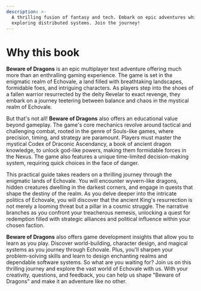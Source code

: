 ```yaml
---
description: >-
  A thrilling fusion of fantasy and tech. Embark on epic adventures while
  exploring distributed systems. Join the journey!
---
```


# Why this book

**Beware of Dragons** is an epic multiplayer text adventure offering much more than an enthralling gaming experience. The game is set in the enigmatic realm of Echovale, a land filled with breathtaking landscapes, formidable foes, and intriguing characters. As players step into the shoes of a fallen warrior resurrected by the deity Revelar to exact revenge, they embark on a journey teetering between balance and chaos in the mystical realm of Echovale.&#x20;

But that's not all! **Beware of Dragons** also offers an educational value beyond gameplay. The game's core mechanics revolve around tactical and challenging combat, rooted in the genre of Souls-like games, where precision, timing, and strategy are paramount. Players must master the mystical Codex of Draconic Ascendancy, a book of ancient dragon knowledge, to unlock god-like powers, making them formidable forces in the Nexus. The game also features a unique time-limited decision-making system, requiring quick choices in the face of danger.

This practical guide takes readers on a thrilling journey through the enigmatic lands of Echovale. You will encounter wyvern-like dragons, hidden creatures dwelling in the darkest corners, and engage in quests that shape the destiny of the realm. As you delve deeper into the intricate politics of Echovale, you will discover that the ancient King's resurrection is not merely a looming threat but a pillar in a cosmic struggle. The narrative branches as you confront your treacherous nemesis, unlocking a quest for redemption filled with strategic alliances and political influence within your chosen faction.&#x20;

**Beware of Dragons** also offers game development insights that allow you to learn as you play. Discover world-building, character design, and magical systems as you journey through Echovale. Plus, you'll sharpen your problem-solving skills and learn to design enchanting realms and dependable software systems. So what are you waiting for? Join us on this thrilling journey and explore the vast world of Echovale with us. With your creativity, questions, and feedback, you can help us shape "Beware of Dragons" and make it an adventure like no other.
